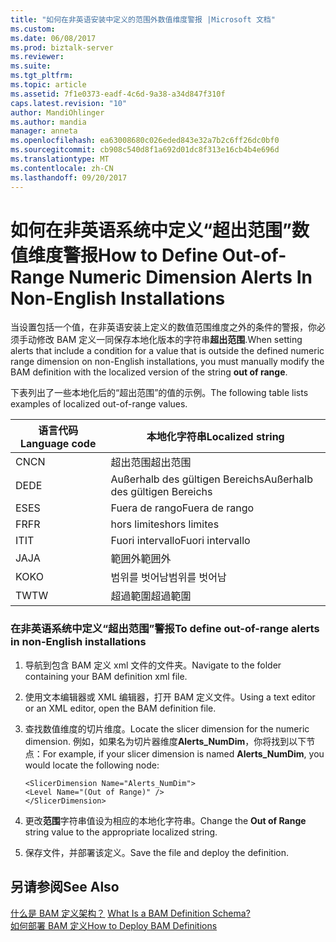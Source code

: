 ```yaml
---
title: "如何在非英语安装中定义的范围外数值维度警报 |Microsoft 文档"
ms.custom: 
ms.date: 06/08/2017
ms.prod: biztalk-server
ms.reviewer: 
ms.suite: 
ms.tgt_pltfrm: 
ms.topic: article
ms.assetid: 7f1e0373-eadf-4c6d-9a38-a34d847f310f
caps.latest.revision: "10"
author: MandiOhlinger
ms.author: mandia
manager: anneta
ms.openlocfilehash: ea63008680c026eded843e32a7b2c6ff26dc0bf0
ms.sourcegitcommit: cb908c540d8f1a692d01dc8f313e16cb4b4e696d
ms.translationtype: MT
ms.contentlocale: zh-CN
ms.lasthandoff: 09/20/2017
---
```

# <a name="how-to-define-out-of-range-numeric-dimension-alerts-in-non-english-installations"></a><span data-ttu-id="e3daf-102">如何在非英语系统中定义“超出范围”数值维度警报</span><span class="sxs-lookup"><span data-stu-id="e3daf-102">How to Define Out-of-Range Numeric Dimension Alerts In Non-English Installations</span></span>
<span data-ttu-id="e3daf-103">当设置包括一个值，在非英语安装上定义的数值范围维度之外的条件的警报，你必须手动修改 BAM 定义一同保存本地化版本的字符串**超出范围**.</span><span class="sxs-lookup"><span data-stu-id="e3daf-103">When setting alerts that include a condition for a value that is outside the defined numeric range dimension on non-English installations, you must manually modify the BAM definition with the localized version of the string **out of range**.</span></span>  
  
 <span data-ttu-id="e3daf-104">下表列出了一些本地化后的“超出范围”的值的示例。</span><span class="sxs-lookup"><span data-stu-id="e3daf-104">The following table lists examples of localized out-of-range values.</span></span>  
  
|<span data-ttu-id="e3daf-105">语言代码</span><span class="sxs-lookup"><span data-stu-id="e3daf-105">Language code</span></span>|<span data-ttu-id="e3daf-106">本地化字符串</span><span class="sxs-lookup"><span data-stu-id="e3daf-106">Localized string</span></span>|  
|-------------------|----------------------|  
|<span data-ttu-id="e3daf-107">CN</span><span class="sxs-lookup"><span data-stu-id="e3daf-107">CN</span></span>|<span data-ttu-id="e3daf-108">超出范围</span><span class="sxs-lookup"><span data-stu-id="e3daf-108">超出范围</span></span>|  
|<span data-ttu-id="e3daf-109">DE</span><span class="sxs-lookup"><span data-stu-id="e3daf-109">DE</span></span>|<span data-ttu-id="e3daf-110">Außerhalb des gültigen Bereichs</span><span class="sxs-lookup"><span data-stu-id="e3daf-110">Außerhalb des gültigen Bereichs</span></span>|  
|<span data-ttu-id="e3daf-111">ES</span><span class="sxs-lookup"><span data-stu-id="e3daf-111">ES</span></span>|<span data-ttu-id="e3daf-112">Fuera de rango</span><span class="sxs-lookup"><span data-stu-id="e3daf-112">Fuera de rango</span></span>|  
|<span data-ttu-id="e3daf-113">FR</span><span class="sxs-lookup"><span data-stu-id="e3daf-113">FR</span></span>|<span data-ttu-id="e3daf-114">hors limites</span><span class="sxs-lookup"><span data-stu-id="e3daf-114">hors limites</span></span>|  
|<span data-ttu-id="e3daf-115">IT</span><span class="sxs-lookup"><span data-stu-id="e3daf-115">IT</span></span>|<span data-ttu-id="e3daf-116">Fuori intervallo</span><span class="sxs-lookup"><span data-stu-id="e3daf-116">Fuori intervallo</span></span>|  
|<span data-ttu-id="e3daf-117">JA</span><span class="sxs-lookup"><span data-stu-id="e3daf-117">JA</span></span>|<span data-ttu-id="e3daf-118">範囲外</span><span class="sxs-lookup"><span data-stu-id="e3daf-118">範囲外</span></span>|  
|<span data-ttu-id="e3daf-119">KO</span><span class="sxs-lookup"><span data-stu-id="e3daf-119">KO</span></span>|<span data-ttu-id="e3daf-120">범위를 벗어남</span><span class="sxs-lookup"><span data-stu-id="e3daf-120">범위를 벗어남</span></span>|  
|<span data-ttu-id="e3daf-121">TW</span><span class="sxs-lookup"><span data-stu-id="e3daf-121">TW</span></span>|<span data-ttu-id="e3daf-122">超過範圍</span><span class="sxs-lookup"><span data-stu-id="e3daf-122">超過範圍</span></span>|  
  
### <a name="to-define-out-of-range-alerts-in-non-english-installations"></a><span data-ttu-id="e3daf-123">在非英语系统中定义“超出范围”警报</span><span class="sxs-lookup"><span data-stu-id="e3daf-123">To define out-of-range alerts in non-English installations</span></span>  
  
1.  <span data-ttu-id="e3daf-124">导航到包含 BAM 定义 xml 文件的文件夹。</span><span class="sxs-lookup"><span data-stu-id="e3daf-124">Navigate to the folder containing your BAM definition xml file.</span></span>  
  
2.  <span data-ttu-id="e3daf-125">使用文本编辑器或 XML 编辑器，打开 BAM 定义文件。</span><span class="sxs-lookup"><span data-stu-id="e3daf-125">Using a text editor or an XML editor, open the BAM definition file.</span></span>  
  
3.  <span data-ttu-id="e3daf-126">查找数值维度的切片维度。</span><span class="sxs-lookup"><span data-stu-id="e3daf-126">Locate the slicer dimension for the numeric dimension.</span></span> <span data-ttu-id="e3daf-127">例如，如果名为切片器维度**Alerts_NumDim**，你将找到以下节点：</span><span class="sxs-lookup"><span data-stu-id="e3daf-127">For example, if your slicer dimension is named **Alerts_NumDim**, you would locate the following node:</span></span>  
  
    ```  
    <SlicerDimension Name="Alerts_NumDim">  
    <Level Name="(Out of Range)" />  
    </SlicerDimension>  
    ```  
  
4.  <span data-ttu-id="e3daf-128">更改**范围**字符串值设为相应的本地化字符串。</span><span class="sxs-lookup"><span data-stu-id="e3daf-128">Change the **Out of Range** string value to the appropriate localized string.</span></span>  
  
5.  <span data-ttu-id="e3daf-129">保存文件，并部署该定义。</span><span class="sxs-lookup"><span data-stu-id="e3daf-129">Save the file and deploy the definition.</span></span>  
  
## <a name="see-also"></a><span data-ttu-id="e3daf-130">另请参阅</span><span class="sxs-lookup"><span data-stu-id="e3daf-130">See Also</span></span>  
 <span data-ttu-id="e3daf-131">[什么是 BAM 定义架构？](../core/what-is-a-bam-definition-schema.md) </span><span class="sxs-lookup"><span data-stu-id="e3daf-131">[What Is a BAM Definition Schema?](../core/what-is-a-bam-definition-schema.md) </span></span>  
 [<span data-ttu-id="e3daf-132">如何部署 BAM 定义</span><span class="sxs-lookup"><span data-stu-id="e3daf-132">How to Deploy BAM Definitions</span></span>](../core/how-to-deploy-bam-definitions.md)